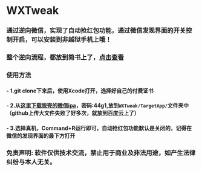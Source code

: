 # WXTweak

### 通过逆向微信，实现了自动抢红包功能，通过微信发现界面的开关控制开启，可以安装到非越狱手机上哦！

### 整个逆向流程，都放到简书上了，[点击查看](https://www.jianshu.com/p/977b4452446b)

### 使用方法

  #### - 1.git clone下来后，使用Xcode打开，选择好自己的付费证书

  #### - 2.从[这里下载脱壳的微信ipa](https://pan.baidu.com/s/1yGTt7TTwra5unjvfhQsZ-w)，密码:44g1,放到```WXTweak/TargetApp/```文件夹中 （github上传大文件失败了好多次，就放到百度云上了）

  #### - 3.选择真机，Command+R运行即可，自动抢红包功能默认是关闭的，记得在微信的发现界面的最下方打开

### 免责声明: 软件仅供技术交流，禁止用于商业及非法用途，如产生法律纠纷与本人无关。
